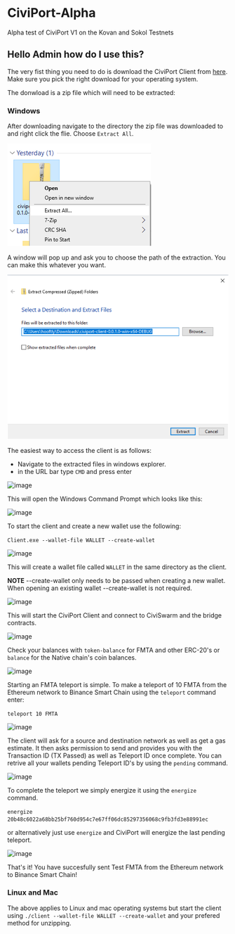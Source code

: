 # CiviPort-Alpha
Alpha test of CiviPort V1 on the Kovan and Sokol Testnets

## Hello Admin how do I use this?

The very fist thing you need to do is download the CiviPort Client from [here](https://github.com/Civitas-Fundamenta/CiviPort-Alpha/releases). Make sure you pick the right download for your operating system.

The donwload is a zip file which will need to be extracted:

### Windows

After downloading navigate to the directory the zip file was downloaded to and right click the flie.  Choose `Extract All`.

![Extract1](https://github.com/Civitas-Fundamenta/CiviPort-Alpha/blob/main/extract1.png)

A window will pop up and ask you to choose the path of the extraction.  You can make this whatever you want.

![Extract2](https://github.com/Civitas-Fundamenta/CiviPort-Alpha/blob/main/extract2.png)

The easiest way to access the client is as follows:

- Navigate to the extracted files in windows explorer.
- in the URL bar type `CMD` and press enter

![image](https://user-images.githubusercontent.com/41549105/111911676-293d2800-8a2c-11eb-9471-d7f885b4f4c0.png)

This will open the Windows Command Prompt which looks like this:

![image](https://user-images.githubusercontent.com/41549105/116725994-ec0b7480-a99f-11eb-87be-3293d8857e04.png)

To start the client and create a new wallet use the following:

`Client.exe --wallet-file WALLET --create-wallet`

![image](https://user-images.githubusercontent.com/41549105/116726487-94213d80-a9a0-11eb-854b-7bd6e2cc14ba.png)

This will create a wallet file called `WALLET` in the same directory as the client.  

**NOTE** --create-wallet only needs to be passed when creating a new wallet.  When opening an existing wallet --create-wallet is not required.

![image](https://user-images.githubusercontent.com/41549105/116727247-89b37380-a9a1-11eb-9d76-640aebce875a.png)

This will start the CiviPort Client and connect to CiviSwarm and the bridge contracts. 

![image](https://user-images.githubusercontent.com/41549105/116727374-b5365e00-a9a1-11eb-9f76-c72774728da9.png)

Check your balances with `token-balance` for FMTA and other ERC-20's or `balance` for the Native chain's coin balances.

![image](https://user-images.githubusercontent.com/41549105/116767424-4a127900-a9ed-11eb-99d4-98ce39c1055b.png)

Starting an FMTA teleport is simple. To make a teleport of 10 FMTA from the Ethereum network to Binance Smart Chain using the `teleport` command enter:

`teleport 10 FMTA`

![image](https://user-images.githubusercontent.com/41549105/116767473-978ee600-a9ed-11eb-8482-e974e10a9eb9.png)

The client will ask for a source and destination network as well as get a gas estimate. It then asks permission to send and provides you with the Transaction ID (TX Passed) as well as Teleport ID once complete.  You can retrive all your wallets pending Teleport ID's by using the `pending` command.

![image](https://user-images.githubusercontent.com/41549105/116767619-885c6800-a9ee-11eb-96f7-f5f72420d1c6.png)

To complete the teleport we simply energize it using the `energize` command.

`energize 20b48c6022a68bb25bf760d954c7e67ff06dc85297356068c9fb3fd3e88991ec`

or alternatively just use `energize` and CiviPort will energize the last pending teleport. 

![image](https://user-images.githubusercontent.com/41549105/116767717-1e908e00-a9ef-11eb-8758-747eac4bf48d.png)

That's it!  You have succesfully sent Test FMTA from the Ethereum network to Binance Smart Chain!

### Linux and Mac

The above applies to Linux and mac operating systems but start the client using `./client --wallet-file WALLET --create-wallet` and your prefered method for unzipping.



